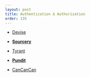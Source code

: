 ```yaml
---
layout: post
title: Authentication & Authorization
order: 135
---
```


* [Devise]()
* [**Sourcery**]()
* [Tyrant](https://github.com/apotonick/tyrant)
 
* [**Pundit**]()
* [CanCanCan]()